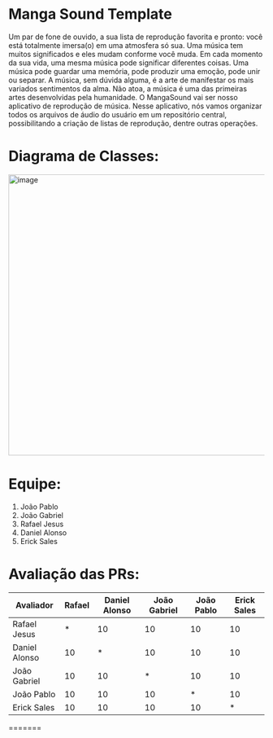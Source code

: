 # Manga Sound Template

Um par de fone de ouvido, a sua lista de reprodução favorita e pronto: você está totalmente imersa(o) em uma atmosfera só sua. Uma música tem muitos significados e eles mudam conforme você muda. Em cada momento da sua vida, uma mesma música pode significar diferentes coisas. Uma música pode guardar uma memória, pode produzir uma emoção, pode unir ou separar. A música, sem dúvida alguma, é a arte de manifestar os mais variados sentimentos da alma. Não atoa, a música é uma das primeiras artes desenvolvidas pela humanidade. O MangaSound vai ser nosso aplicativo de reprodução de música. Nesse aplicativo, nós vamos organizar todos os arquivos de áudio do usuário em um repositório central, possibilitando a criação de listas de reprodução, dentre outras operações. 

# Diagrama de Classes: 

<img width="552" alt="image" src="https://github.com/user-attachments/assets/9873181b-511f-42d9-8cf5-5d5966515634" />


# Equipe: <garotos-de-programa>
1. João Pablo
2. João Gabriel
3. Rafael Jesus
4. Daniel Alonso
5. Erick Sales
  
# Avaliação das PRs:

| Avaliador     | Rafael  | Daniel Alonso | João Gabriel | João Pablo  | Erick Sales |
|---------------|---------|---------------|--------------|-------------|-------------|
| Rafael Jesus  | *       | 10            | 10           | 10          | 10          |
| Daniel Alonso | 10      | *             | 10           | 10          | 10          |
| João Gabriel  | 10      | 10            | *            | 10          | 10          |
| João Pablo    | 10      | 10            | 10           | *           | 10          |
| Erick Sales   | 10      | 10            | 10           | 10          | *           |
=======
